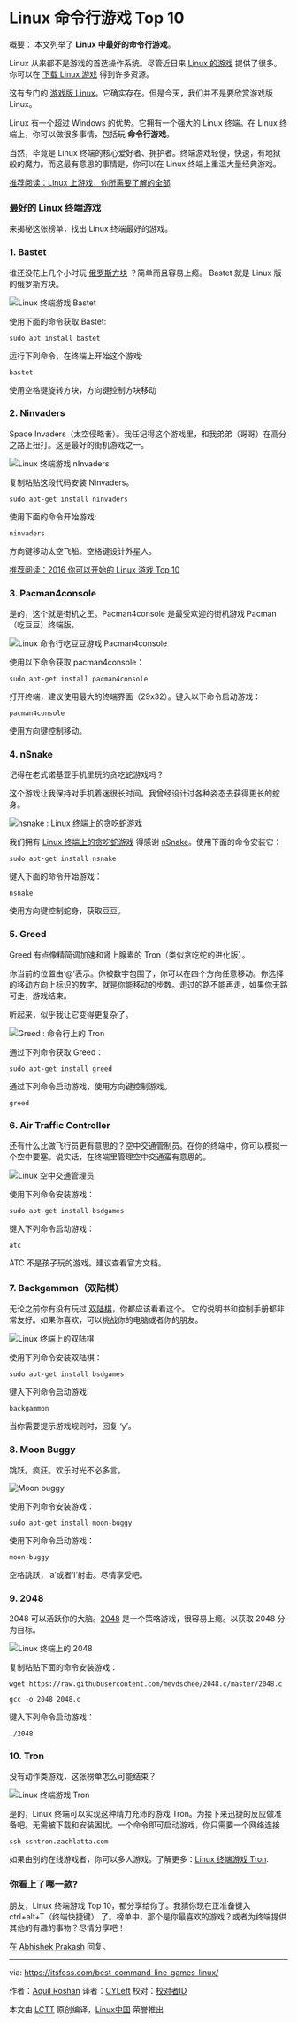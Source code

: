 Linux 命令行游戏 Top 10
======
概要： 本文列举了 **Linux 中最好的命令行游戏**。

Linux 从来都不是游戏的首选操作系统。尽管近日来 [Linux 的游戏][1] 提供了很多。你可以在 [下载 Linux 游戏][2] 得到许多资源。

这有专门的 [游戏版 Linux][3]。它确实存在。但是今天，我们并不是要欣赏游戏版 Linux。

Linux 有一个超过 Windows 的优势。它拥有一个强大的 Linux 终端。在 Linux 终端上，你可以做很多事情，包括玩 **命令行游戏**。

当然，毕竟是 Linux 终端的核心爱好者、拥护者。终端游戏轻便，快速，有地狱般的魔力。而这最有意思的事情是，你可以在 Linux 终端上重温大量经典游戏。

[推荐阅读：Linux 上游戏，你所需要了解的全部][20]

### 最好的 Linux 终端游戏

来揭秘这张榜单，找出 Linux 终端最好的游戏。

### 1. Bastet

谁还没花上几个小时玩 [俄罗斯方块][4] ？简单而且容易上瘾。 Bastet 就是 Linux 版的俄罗斯方块。

![Linux 终端游戏 Bastet][5]

使用下面的命令获取 Bastet:
```
sudo apt install bastet
```

运行下列命令，在终端上开始这个游戏:
```
bastet
```

使用空格键旋转方块，方向键控制方块移动

### 2. Ninvaders

Space Invaders（太空侵略者）。我任记得这个游戏里，和我弟弟（哥哥）在高分之路上扭打。这是最好的街机游戏之一。

![Linux 终端游戏 nInvaders][6]

复制粘贴这段代码安装 Ninvaders。
```
sudo apt-get install ninvaders
```

使用下面的命令开始游戏:
```
ninvaders
```

方向键移动太空飞船。空格键设计外星人。

[推荐阅读：2016 你可以开始的 Linux 游戏 Top 10][21]

### 3. Pacman4console

是的，这个就是街机之王。Pacman4console 是最受欢迎的街机游戏 Pacman（吃豆豆）终端版。

![Linux 命令行吃豆豆游戏 Pacman4console][7]

使用以下命令获取 pacman4console：
```
sudo apt-get install pacman4console
```

打开终端，建议使用最大的终端界面（29x32）。键入以下命令启动游戏：
```
pacman4console
```

使用方向键控制移动。

### 4. nSnake

记得在老式诺基亚手机里玩的贪吃蛇游戏吗？

这个游戏让我保持对手机着迷很长时间。我曾经设计过各种姿态去获得更长的蛇身。

![nsnake : Linux 终端上的贪吃蛇游戏][8]

我们拥有 [Linux 终端上的贪吃蛇游戏][9] 得感谢 [nSnake][9]。使用下面的命令安装它：
```
sudo apt-get install nsnake
```

键入下面的命令开始游戏：
```
nsnake
```

使用方向键控制蛇身，获取豆豆。

### 5. Greed

Greed 有点像精简调加速和肾上腺素的 Tron（类似贪吃蛇的进化版）。

你当前的位置由‘@’表示。你被数字包围了，你可以在四个方向任意移动。你选择的移动方向上标识的数字，就是你能移动的步数。走过的路不能再走，如果你无路可走，游戏结束。

听起来，似乎我让它变得更复杂了。

![Greed : 命令行上的 Tron][10]

通过下列命令获取 Greed：
```
sudo apt-get install greed
```

通过下列命令启动游戏，使用方向键控制游戏。
```
greed
```

### 6. Air Traffic Controller

还有什么比做飞行员更有意思的？空中交通管制员。在你的终端中，你可以模拟一个空中要塞。说实话，在终端里管理空中交通蛮有意思的。

![Linux 空中交通管理员][11]

使用下列命令安装游戏：
```
sudo apt-get install bsdgames
```

键入下列命令启动游戏：
```
atc
```

ATC 不是孩子玩的游戏。建议查看官方文档。

### 7. Backgammon（双陆棋）

无论之前你有没有玩过 [双陆棋][12]，你都应该看看这个。 它的说明书和控制手册都非常友好。如果你喜欢，可以挑战你的电脑或者你的朋友。

![Linux 终端上的双陆棋][13]

使用下列命令安装双陆棋：
```
sudo apt-get install bsdgames
```

键入下列命令启动游戏:
```
backgammon
```

当你需要提示游戏规则时，回复 ‘y’。

### 8. Moon Buggy

跳跃。疯狂。欢乐时光不必多言。

![Moon buggy][14]

使用下列命令安装游戏：
```
sudo apt-get install moon-buggy
```

使用下列命令启动游戏：
```
moon-buggy
```

空格跳跃，‘a’或者‘l’射击。尽情享受吧。

### 9. 2048

2048 可以活跃你的大脑。[2048][15] 是一个策咯游戏，很容易上瘾。以获取 2048 分为目标。

![Linux 终端上的 2048][16]

复制粘贴下面的命令安装游戏：
```
wget https://raw.githubusercontent.com/mevdschee/2048.c/master/2048.c

gcc -o 2048 2048.c
```

键入下列命令启动游戏：
```
./2048
```

### 10. Tron

没有动作类游戏，这张榜单怎么可能结束？

![Linux 终端游戏 Tron][17]

是的，Linux 终端可以实现这种精力充沛的游戏 Tron。为接下来迅捷的反应做准备吧。无需被下载和安装困扰。一个命令即可启动游戏，你只需要一个网络连接
```
ssh sshtron.zachlatta.com
```

如果由别的在线游戏者，你可以多人游戏。了解更多：[Linux 终端游戏 Tron][18].

### 你看上了哪一款?

朋友，Linux 终端游戏 Top 10，都分享给你了。我猜你现在正准备键入 ctrl+alt+T（终端快捷键） 了。榜单中，那个是你最喜欢的游戏？或者为终端提供其他的有趣的事物？尽情分享吧！

在 [Abhishek Prakash][19] 回复。

--------------------------------------------------------------------------------

via: https://itsfoss.com/best-command-line-games-linux/

作者：[Aquil Roshan][a]
译者：[CYLeft](https://github.com/CYleft)
校对：[校对者ID](https://github.com/校对者ID)

本文由 [LCTT](https://github.com/LCTT/TranslateProject) 原创编译，[Linux中国](https://linux.cn/) 荣誉推出

[a]:https://itsfoss.com/author/aquil/
[1]:https://itsfoss.com/linux-gaming-guide/
[2]:https://itsfoss.com/download-linux-games/
[3]:https://itsfoss.com/manjaro-gaming-linux/
[4]:https://en.wikipedia.org/wiki/Tetris
[5]:https://4bds6hergc-flywheel.netdna-ssl.com/wp-content/uploads/2016/08/bastet.jpg
[6]:https://4bds6hergc-flywheel.netdna-ssl.com/wp-content/uploads/2016/08/ninvaders.jpg
[7]:https://4bds6hergc-flywheel.netdna-ssl.com/wp-content/uploads/2016/08/pacman.jpg
[8]:https://4bds6hergc-flywheel.netdna-ssl.com/wp-content/uploads/2016/08/nsnake.jpg
[9]:https://itsfoss.com/nsnake-play-classic-snake-game-linux-terminal/
[10]:https://4bds6hergc-flywheel.netdna-ssl.com/wp-content/uploads/2016/08/greed.jpg
[11]:https://4bds6hergc-flywheel.netdna-ssl.com/wp-content/uploads/2016/08/atc.jpg
[12]:https://en.wikipedia.org/wiki/Backgammon
[13]:https://4bds6hergc-flywheel.netdna-ssl.com/wp-content/uploads/2016/08/backgammon.jpg
[14]:https://4bds6hergc-flywheel.netdna-ssl.com/wp-content/uploads/2016/08/moon-buggy.jpg
[15]:https://itsfoss.com/2048-offline-play-ubuntu/
[16]:https://4bds6hergc-flywheel.netdna-ssl.com/wp-content/uploads/2016/08/2048.jpg
[17]:https://4bds6hergc-flywheel.netdna-ssl.com/wp-content/uploads/2016/08/tron.jpg
[18]:https://itsfoss.com/play-tron-game-linux-terminal/
[19]:https://twitter.com/abhishek_pc
[20]:https://itsfoss.com/linux-gaming-guide/
[21]:https://itsfoss.com/best-linux-games/

